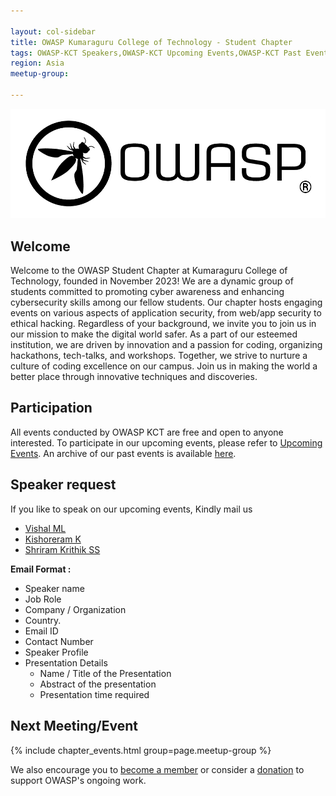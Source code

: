 ```yaml
---

layout: col-sidebar
title: OWASP Kumaraguru College of Technology - Student Chapter
tags: OWASP-KCT Speakers,OWASP-KCT Upcoming Events,OWASP-KCT Past Events,KCT,Coimbatore,Kumaraguru,India,NovaCTF,iQube
region: Asia
meetup-group:

---
```


<img src="assets/images/logo.png" />

## Welcome
Welcome to the OWASP Student Chapter at Kumaraguru College of Technology, founded in November 2023! We are a dynamic group of students committed to promoting cyber awareness and enhancing cybersecurity skills among our fellow students. Our chapter hosts engaging events on various aspects of application security, from web/app security to ethical hacking. Regardless of your background, we invite you to join us in our mission to make the digital world safer. As a part of our esteemed institution, we are driven by innovation and a passion for coding, organizing hackathons, tech-talks, and workshops. Together, we strive to nurture a culture of coding excellence on our campus. Join us in making the world a better place through innovative techniques and discoveries.

## Participation
All events conducted by OWASP KCT are free and open to anyone interested. To participate in our upcoming events, please refer to <a href="/www-chapter-kumaraguru-college-of-technology#" onclick="location.hash='div-upcoming'; location.reload();">Upcoming Events</a>. An archive of our past events is available <a href="/www-chapter-kumaraguru-college-of-technology/" onclick="location.hash='div-past'; location.reload();">here</a>.

## Speaker request
If you like to speak on our upcoming events, Kindly mail us
* [Vishal ML](mailto:vishal.ml@owasp.org)
* [Kishoreram K](mailto:kishorearm.k@owasp.org)
* [Shriram Krithik SS](mailto:shriram.krithikss@owasp.org)

**Email Format :**

- Speaker name
- Job Role
- Company / Organization
- Country.
- Email ID
- Contact Number
- Speaker Profile
- Presentation Details
    - Name / Title of the Presentation
    - Abstract of the presentation
    - Presentation time required

Next Meeting/Event 
---------------------
{% include chapter_events.html group=page.meetup-group %}

We also encourage you to [become a member](https://owasp.org/membership/) or consider a [donation](https://owasp.org/donate/) to support OWASP's ongoing work.
